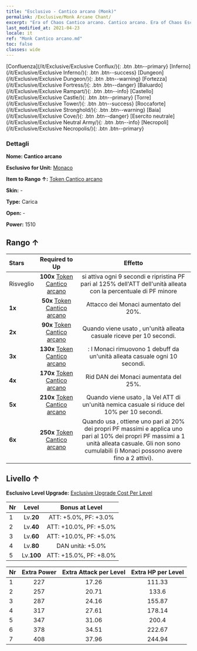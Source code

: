 ```yaml
---
title: "Esclusivo - Cantico arcano (Monk)"
permalink: /Exclusive/Monk Arcane Chant/
excerpt: "Era of Chaos Cantico arcano. Cantico arcano. Era of Chaos Esclusivo Cantico arcano. Monaco Esclusivo."
last_modified_at: 2021-04-23
locale: it
ref: "Monk Cantico arcano.md"
toc: false
classes: wide
---
```

 [Confluenza](/it/Exclusive/Exclusive Conflux/){: .btn .btn--primary} [Inferno](/it/Exclusive/Exclusive Inferno/){: .btn .btn--success} [Dungeon](/it/Exclusive/Exclusive Dungeon/){: .btn .btn--warning} [Fortezza](/it/Exclusive/Exclusive Fortress/){: .btn .btn--danger} [Baluardo](/it/Exclusive/Exclusive Rampart/){: .btn .btn--info} [Castello](/it/Exclusive/Exclusive Castle/){: .btn .btn--primary} [Torre](/it/Exclusive/Exclusive Tower/){: .btn .btn--success} [Roccaforte](/it/Exclusive/Exclusive Stronghold/){: .btn .btn--warning} [Baia](/it/Exclusive/Exclusive Cove/){: .btn .btn--danger} [Esercito neutrale](/it/Exclusive/Exclusive Neutral Army/){: .btn .btn--info} [Necropoli](/it/Exclusive/Exclusive Necropolis/){: .btn .btn--primary} 

### Dettagli
 **Nome: Cantico arcano** 

 **Esclusivo for Unit:** [Monaco](/it/units/Monk/) 

 **Item to Rango ↑:** [Token Cantico arcano](/ItemsIT/con_915/)

 **Skin:** -

 **Type:** Carica

 **Open:** -

 **Power:** 1510

## Rango ↑

  |     Stars    |  Required to Up | Effetto |
  |:-------------|:---------------:|:---------------:|
  |  Risveglio  | **100x** [Token Cantico arcano](/ItemsIT/con_915/) | <Sermone> si attiva ogni 9 secondi e ripristina PF pari al 125% dell'ATT dell'unità alleata con la percentuale di PF minore |
  | **1x** <i class="fas fa-star"/> | **50x** [Token Cantico arcano](/ItemsIT/con_915/) | Attacco dei Monaci aumentato del 20%. |
  | **2x** <i class="fas fa-star"/> | **90x** [Token Cantico arcano](/ItemsIT/con_915/) | Quando viene usato <Sermone>, un'unità alleata casuale riceve <Morale alto> per 10 secondi. |
  | **3x** <i class="fas fa-star"/> | **130x** [Token Cantico arcano](/ItemsIT/con_915/) | <Devozione>: I Monaci rimuovono 1 debuff da un'unità alleata casuale ogni 10 secondi. |
  | **4x** <i class="fas fa-star"/> | **170x** [Token Cantico arcano](/ItemsIT/con_915/) | Rid DAN dei Monaci aumentata del 25%. |
  | **5x** <i class="fas fa-star"/> | **210x** [Token Cantico arcano](/ItemsIT/con_915/) | Quando viene usato <Sermone>, la Vel ATT di un'unità nemica casuale si riduce del 10% per 10 secondi. |
  | **6x** <i class="fas fa-star"/> | **250x** [Token Cantico arcano](/ItemsIT/con_915/) | Quando usa <Devozione>, ottiene uno <scudo> pari al 20% dei propri PF massimi e applica uno <scudo> pari al 10% dei propri PF massimi a 1 unità alleata casuale. Gli <scudi> non sono cumulabili (i Monaci possono avere fino a 2 <scudi> attivi). |


## Livello ↑
 **Esclusivo Level Upgrade:** [Exclusive Upgrade Cost Per Level](/Exclusive/ExclusiveUpgradeCostPerLevel/)

  |  Nr  |   Level  | Bonus at Level |
  |:-----|:--------:|:--------------:|
  | 1 | Lv.**20** | ATT: +5.0%, PF: +3.0% |
  | 2 | Lv.**40** | ATT: +10.0%, PF: +5.0% |
  | 3 | Lv.**60** | ATT: +10.0%, PF: +5.0% |
  | 4 | Lv.**80** | DAN unità: +5.0% |
  | 5 | Lv.**100** | ATT: +15.0%, PF: +8.0% |


  |  Nr  |  Extra Power | Extra Attack per Level | Extra HP per Level |
  |:-----|:--------:|:--------:|:--------:|
  | 1 | 227 | 17.26 | 111.33 |
  | 2 | 257 | 20.71 | 133.6 |
  | 3 | 287 | 24.16 | 155.87 |
  | 4 | 317 | 27.61 | 178.14 |
  | 5 | 347 | 31.06 | 200.4 |
  | 6 | 378 | 34.51 | 222.67 |
  | 7 | 408 | 37.96 | 244.94 |


